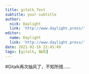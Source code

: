 ```yaml
---
title: gitalk_Test
subtitle: your subtitle
author:
  nick: Daylight
  link: 'http://www.daylight.press/'
editor:
  name: Daylight
  link: 'http://www.daylight.press/'
date: 2021-02-16 22:45:49
tags: [gitalk, 抽风]
---
```

#Gitalk再次抽风了，不知所措......